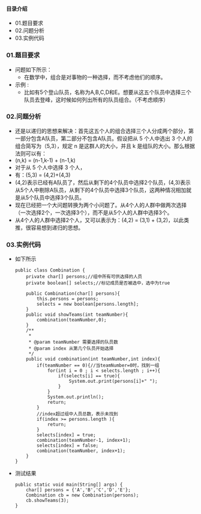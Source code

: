#### 目录介绍
- 01.题目要求
- 02.问题分析
- 03.实例代码







### 01.题目要求
- 问题如下所示：
    - 在数学中，组合是对事物的一种选择，而不考虑他们的顺序。
- 示例 :
    - 比如有5个登山队员，名称为A,B,C,D和E。想要从这五个队员中选择三个队员去登峰，这时候如何列出所有的队员组合。（不考虑顺序）




### 02.问题分析
- 还是以递归的思想来解决：首先这五个人的组合选择三个人分成两个部分，第一部分包含A队员，第二部分不包含A队员。假设把从 5 个人中选出 3 个人的组合简写为（5,3），规定 n 是这群人的大小，并且 k 是组队的大小。那么根据法则可以有：
- (n,k) = (n-1,k-1) + (n-1,k)
- 对于从 5 个人中选择 3 个人，
- 有：(5,3) = (4,2)+(4,3)
- (4,2)表示已经有A队员了，然后从剩下的4个队员中选择2个队员，(4,3)表示从5个人中剔除A队员，从剩下的4个队员中选择3个队员，这两种情况相加就是从5个队员中选择3个队员。
- 现在已经把一个大问题转换为两个小问题了。从4个人的人群中做两次选择（一次选择2个，一次选择3个），而不是从5个人的人群中选择3个。
- 从4个人的人群中选择2个人，又可以表示为：(4,2) = (3,1) + (3,2)，以此类推，很容易想到递归的思想。


### 03.实例代码
- 如下所示
    ```
    public class Combination {
        private char[] persons;//组中所有可供选择的人员
        private boolean[] selects;//标记成员是否被选中，选中为true
         
        public Combination(char[] persons){
            this.persons = persons;
            selects = new boolean[persons.length];
        }
        public void showTeams(int teamNumber){
            combination(teamNumber,0);
        }
        /**
         *
         * @param teamNumber 需要选择的队员数
         * @param index 从第几个队员开始选择
         */
        public void combination(int teamNumber,int index){
            if(teamNumber == 0){//当teamNumber=0时，找到一组
                for(int i = 0 ; i < selects.length ; i++){
                    if(selects[i] == true){
                        System.out.print(persons[i]+" ");
                    }
                }
                System.out.println();
                return;
            }
            //index超过组中人员总数，表示未找到
            if(index >= persons.length ){
                return;
            }
            selects[index] = true;
            combination(teamNumber-1, index+1);
            selects[index] = false;
            combination(teamNumber, index+1);
        }
    }
    ```
- 测试结果
    ```
    public static void main(String[] args) {
        char[] persons = {'A','B','C','D','E'};
        Combination cb = new Combination(persons);
        cb.showTeams(3);
    }
    ```














